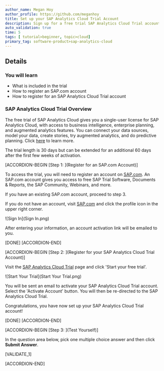 ```yaml
---
author_name: Megan Hoy
author_profile: https://github.com/meganhoy
title: Set up your SAP Analytics Cloud Trial Account
description: Sign up for a free trial SAP Analytics Cloud Trial account
auto_validation: true
time: 5
tags: [ tutorial>beginner, topic>cloud]
primary_tag: software-product>sap-analytics-cloud
---
```


<!-- ## Prerequisites
 - Prerequisite 1
 - Prerequisite 2 -->

## Details
### You will learn
  - What is included in the trial
  - How to register an SAP.com account
  - How to register for an SAP Analytics Cloud Trial account


### SAP Analytics Cloud Trial Overview
  The free trial of SAP Analytics Cloud gives you a single-user license for SAP Analytics Cloud, with access to business intelligence, enterprise planning, and augmented analytics features. You can connect your data sources, model your data, create stories, try augmented analytics, and do predictive planning. Click [here](https://community.sap.com/topics/cloud-analytics/faq#free-trial) to learn more.

  The trial length is 30 days but can be extended for an additional 60 days after the first few weeks of activation.

[ACCORDION-BEGIN [Step 1: ](Register for an SAP.com Account)]

To access the trial, you will need to register an account on [SAP.com](https://www.sap.com/dashboard.html). An SAP.com account gives you access to free SAP Trial Software, Documents & Reports, the SAP Community, Webinars, and more.

If you have an existing SAP.com account, proceed to step 3.

If you do not have an account, visit [SAP.com](https://www.sap.com/dashboard.html) and click the profile icon in the upper right corner.

![Sign In](Sign In.png)

After entering your information, an account activation link will be emailed to you.

[DONE]
[ACCORDION-END]


[ACCORDION-BEGIN [Step 2: ](Register for your SAP Analytics Cloud Trial Account)]

Visit the [SAP Analytics Cloud Trial](https://www.sap.com/products/cloud-analytics/trial.html) page and click 'Start your free trial'.

![Start Your Trial](Start Your Trial.png)

You will be sent an email to activate your SAP Analytics Cloud Trial account. Select the 'Activate Account' button. You will then be re-directed to the SAP Analytics Cloud Trial.

Congratulations, you have now set up your SAP Analytics Cloud Trial account!


[DONE]
[ACCORDION-END]

[ACCORDION-BEGIN [Step 3: ](Test Yourself)]

In the question area below, pick one multiple choice answer and then click **Submit Answer**.

[VALIDATE_1]

[ACCORDION-END]
